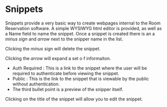 Snippets
========

Snippets provide a very basic way to create webpages internal to the Room Reservation software. A simple WYSIWYG html editor is provided, as well as a Name field to name the snippet. Once a snippet is created there is an a *minus sign* and *arrow* next to the snipper name in the list. 

Clicking the *minus* sign will delete the snippet.

Clicking the *arrow* will expand a set o f informaiton. 

* Auth Required : This is a link to the snippet where the user will be required to authenticate before viewing the snippet. 
* Public : This is the link to the snippet that is viewable by the public without authentication. 
* The third bullet point is a preview of the snipper itself. 

Clicking on the title of the snippet will allow you to edit the snippet. 